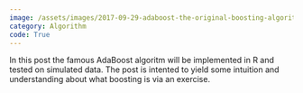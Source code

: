 ```yaml
---
image: /assets/images/2017-09-29-adaboost-the-original-boosting-algorithm/AdaBoostExampleData.png
category: Algorithm
code: True
---
```

In this post the famous AdaBoost algoritm will be implemented in R<!--more--> and tested on simulated data. The post is intented to yield some intuition and understanding about what boosting is via an exercise.


